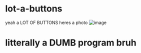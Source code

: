 # lot-a-buttons
yeah a LOT OF BUTTONS
heres a photo
![image](https://user-images.githubusercontent.com/90733495/150624006-464ca855-01c4-4dd8-920f-33bca0639c7d.png)
# litterally a DUMB program bruh
